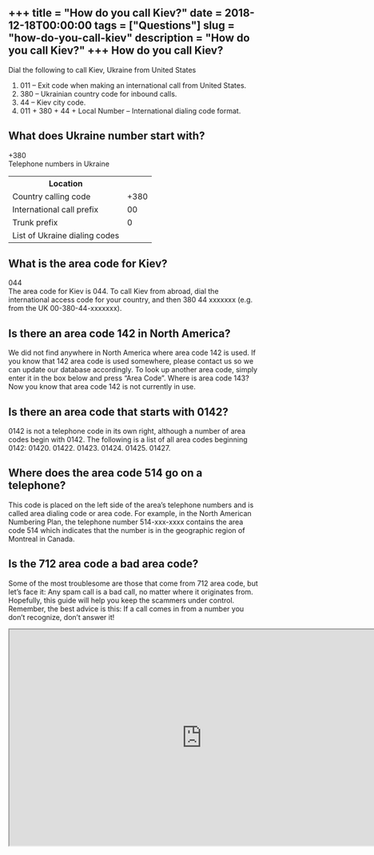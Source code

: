 +++
title = "How do you call Kiev?"
date = 2018-12-18T00:00:00
tags = ["Questions"]
slug = "how-do-you-call-kiev"
description = "How do you call Kiev?"
+++
How do you call Kiev?
---------------------

Dial the following to call Kiev, Ukraine from United States

1. 011 – Exit code when making an international call from United States.
2. 380 – Ukrainian country code for inbound calls.
3. 44 – Kiev city code.
4. 011 + 380 + 44 + Local Number – International dialing code format.

What does Ukraine number start with?
------------------------------------

+380  
Telephone numbers in Ukraine

<table><tr><th>Location</th></tr><tr><td>Country calling code</td><td>+380</td></tr><tr><td>International call prefix</td><td>00</td></tr><tr><td>Trunk prefix</td><td>0</td></tr><tr><td>List of Ukraine dialing codes</td></tr></table>

What is the area code for Kiev?
-------------------------------

044  
The area code for Kiev is 044. To call Kiev from abroad, dial the international access code for your country, and then 380 44 xxxxxxx (e.g. from the UK 00-380-44-xxxxxxx).

Is there an area code 142 in North America?
-------------------------------------------

We did not find anywhere in North America where area code 142 is used. If you know that 142 area code is used somewhere, please contact us so we can update our database accordingly. To look up another area code, simply enter it in the box below and press “Area Code”. Where is area code 143? Now you know that area code 142 is not currently in use.

Is there an area code that starts with 0142?
--------------------------------------------

0142 is not a telephone code in its own right, although a number of area codes begin with 0142. The following is a list of all area codes beginning 0142: 01420. 01422. 01423. 01424. 01425. 01427.

Where does the area code 514 go on a telephone?
-----------------------------------------------

This code is placed on the left side of the area’s telephone numbers and is called area dialing code or area code. For example, in the North American Numbering Plan, the telephone number 514-xxx-xxxx contains the area code 514 which indicates that the number is in the geographic region of Montreal in Canada.

Is the 712 area code a bad area code?
-------------------------------------

Some of the most troublesome are those that come from 712 area code, but let’s face it: Any spam call is a bad call, no matter where it originates from. Hopefully, this guide will help you keep the scammers under control. Remember, the best advice is this: If a call comes in from a number you don’t recognize, don’t answer it!

<iframe allow="accelerometer; autoplay; clipboard-write; encrypted-media; gyroscope; picture-in-picture" allowfullscreen="" class="__youtube_prefs__  epyt-is-override  no-lazyload" data-no-lazy="1" data-origheight="433" data-origwidth="770" data-skipgform_ajax_framebjll="" height="433" id="_ytid_76495" loading="lazy" src="https://www.youtube.com/embed/dCUM63UYUws?enablejsapi=1&autoplay=0&cc_load_policy=0&cc_lang_pref=&iv_load_policy=1&loop=0&modestbranding=0&rel=1&fs=1&playsinline=0&autohide=2&theme=dark&color=red&controls=1&" title="YouTube player" width="770"></iframe>